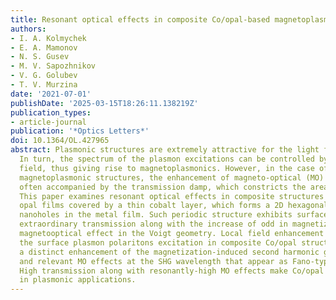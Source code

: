 ```yaml
---
title: Resonant optical effects in composite Co/opal-based magnetoplasmonic structures
authors:
- I. A. Kolmychek
- E. A. Mamonov
- N. S. Gusev
- M. V. Sapozhnikov
- V. G. Golubev
- T. V. Murzina
date: '2021-07-01'
publishDate: '2025-03-15T18:26:11.138219Z'
publication_types:
- article-journal
publication: '*Optics Letters*'
doi: 10.1364/OL.427965
abstract: Plasmonic structures are extremely attractive for the light flow manipulation.
  In turn, the spectrum of the plasmon excitations can be controlled by external magnetic
  field, thus giving rise to magnetoplasmonics. However, in the case of traditional
  magnetoplasmonic structures, the enhancement of magneto-optical (MO) effects is
  often accompanied by the transmission damp, which constricts the area of their applications.
  This paper examines resonant optical effects in composite structures based on artificial
  opal films covered by a thin cobalt layer, which forms a 2D hexagonal lattice of
  nanoholes in the metal film. Such periodic structure exhibits surface plasmon polariton-assisted
  extraordinary transmission along with the increase of odd in magnetization intensity
  magnetooptical effect in the Voigt geometry. Local field enhancement accompanying
  the surface plasmon polaritons excitation in composite Co/opal structure provides
  a distinct enhancement of the magnetization-induced second harmonic generation (SHG)
  and relevant MO effects at the SHG wavelength that appear as Fano-type resonances.
  High transmission along with resonantly-high MO effects make Co/opal films promising
  in plasmonic applications.
---
```

